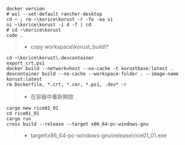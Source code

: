 ```
docker version
# wsl --set-default rancher-desktop
cd ~ ; rm ~\korice\korust -r -fo -ea si
ni ~\korice\korust -i d -f | cd
# cd ~\korice\korust
code .
```
> * copy workspace\korust_build\\*
```
cd ~\korice\korust\.devcontainer
export_crt.ps1
docker build --network=host --no-cache -t korustbase:latest .
devcontainer build --no-cache --workspace-folder . --image-name korust:latest
rm Dockerfile, *.crt, *.cer, *.ps1, .dev* -r
```
> * 在容器中重新開啟
```
cargo new rice01_01
cd rice01_01
cargo run
cross build --release --target x86_64-pc-windows-gnu
```
> * target\x86_64-pc-windows-gnu\release\rice01_01.exe
